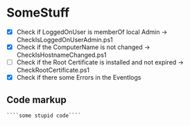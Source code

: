 # SomeStuff

- [x] Check if LoggedOnUser is memberOf local Admin -> CheckIsLoggedOnUserAdmin.ps1   
- [x] Check if the ComputerName is not changed -> CheckIsHostnameChanged.ps1   
- [ ] Check if the Root Certificate is installed and not expired -> CheckRootCertificate.ps1
- [x] Check if there some Errors in the Eventlogs

## Code markup

````
````some stupid code````
````
